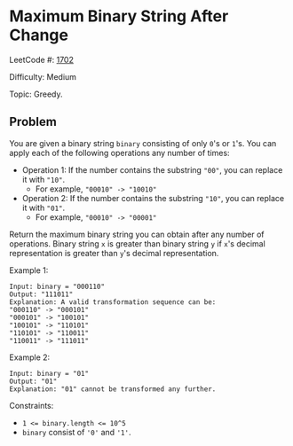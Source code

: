 # Maximum Binary String After Change

LeetCode #: [1702](https://leetcode.com/problems/maximum-binary-string-after-change/)

Difficulty: Medium

Topic: Greedy.

## Problem

You are given a binary string `binary` consisting of only `0`'s or `1`'s. You can apply each of the following operations any number of times:

- Operation 1: If the number contains the substring `"00"`, you can replace it with `"10"`.
  - For example, `"00010" -> "10010"`
- Operation 2: If the number contains the substring `"10"`, you can replace it with `"01"`.
  - For example, `"00010" -> "00001"`

Return the maximum binary string you can obtain after any number of operations. Binary string `x` is greater than binary string `y` if `x`'s decimal representation is greater than `y`'s decimal representation.

Example 1:

```text
Input: binary = "000110"
Output: "111011"
Explanation: A valid transformation sequence can be:
"000110" -> "000101" 
"000101" -> "100101" 
"100101" -> "110101" 
"110101" -> "110011" 
"110011" -> "111011"
```

Example 2:

```text
Input: binary = "01"
Output: "01"
Explanation: "01" cannot be transformed any further.
```

Constraints:

- `1 <= binary.length <= 10^5`
- `binary` consist of `'0'` and `'1'`.

